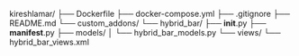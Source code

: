 kireshlamar/
├── Dockerfile
├── docker-compose.yml
├── .gitignore
├── README.md
└── custom_addons/
    └── hybrid_bar/
        ├── __init__.py
        ├── __manifest__.py
        ├── models/
        │   └── hybrid_bar_models.py
        └── views/
            └── hybrid_bar_views.xml

